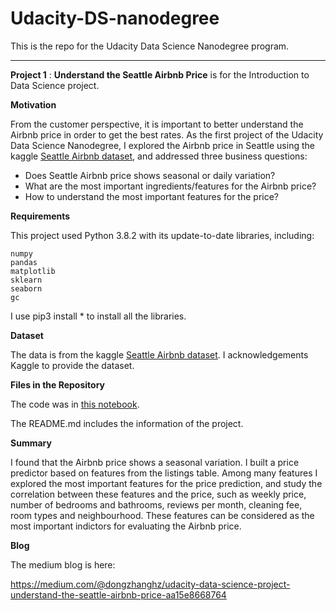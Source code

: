 # Udacity-DS-nanodegree

This is the repo for the Udacity Data Science Nanodegree program. 

---------
**Project 1** : **Understand the Seattle Airbnb Price** is for the Introduction to Data Science project.


**Motivation**

From the customer perspective, it is important to better understand the Airbnb price in order to get the best rates. As the first project of the Udacity Data Science Nanodegree, I explored the Airbnb price in Seattle using the kaggle [Seattle Airbnb dataset](https://www.kaggle.com/airbnb/seattle), and addressed three business questions:

- Does Seattle Airbnb price shows seasonal or daily variation?
- What are the most important ingredients/features for the Airbnb price?
- How to understand the most important features for the price?



**Requirements**

This project used Python 3.8.2 with its update-to-date libraries, including:

    numpy
    pandas
    matplotlib
    sklearn
    seaborn
    gc

I use pip3 install * to install all the libraries. 


**Dataset**

The data is from the kaggle [Seattle Airbnb dataset](https://www.kaggle.com/airbnb/seattle). I acknowledgements Kaggle to provide the dataset. 


**Files in the Repository**

The code was in [this notebook](https://github.com/dongzhang84/Udacity-DS-nanodegree/blob/master/Project_1/Seattle_Airbnb.ipynb).

The README.md includes the information of the project. 


**Summary**

I found that the Airbnb price shows a seasonal variation. I built a price predictor based on features from the listings table. Among many features I explored the most important features for the price prediction, and study the correlation between these features and the price, such as weekly price, number of bedrooms and bathrooms, reviews per month, cleaning fee, room types and neighbourhood. These features can be considered as the most important indictors for evaluating the Airbnb price.


**Blog**

The medium blog is here:

https://medium.com/@dongzhanghz/udacity-data-science-project-understand-the-seattle-airbnb-price-aa15e8668764
